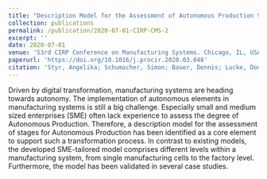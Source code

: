 ```yaml
---
title: "Description Model for the Assessment of Autonomous Production Stages"
collection: publications
permalink: /publication/2020-07-01-CIRP-CMS-2
excerpt: ''
date: 2020-07-01
venue: '53rd CIRP Conference on Manufacturing Systems. Chicago, IL, USA'
paperurl: 'https://doi.org/10.1016/j.procir.2020.03.048'
citation: 'Styr, Angelika; Schumacher, Simon; Bauer, Dennis; Lucke, Dominik; Bauernhansl, Thomas (2020). &quot;Description Model for the Assessment of Autonomous Production Stages.&quot; <i>Procedia CIRP 93</i>. (2020), p. 353-358.'
---
```


Driven by digital transformation, manufacturing systems are heading towards autonomy. The implementation of autonomous elements in manufacturing systems is still a big challenge. Especially small and medium sized enterprises (SME) often lack experience to assess the degree of Autonomous Production. Therefore, a description model for the assessment of stages for Autonomous Production has been identified as a core element to support such a transformation process. In contrast to existing models, the developed SME-tailored model comprises different levels within a manufacturing system, from single manufacturing cells to the factory level. Furthermore, the model has been validated in several case studies.

